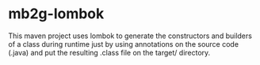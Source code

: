 # mb2g-lombok

This maven project uses lombok to generate the constructors and builders of a class during runtime just by using annotations on the source code (.java) and put the resulting .class file on the target/ directory.
